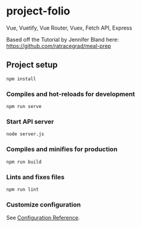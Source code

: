 # project-folio

Vue, Vuetify, Vue Router, Vuex, Fetch API, Express

Based off the Tutorial by Jennifer Bland here: https://github.com/ratracegrad/meal-prep

## Project setup

```
npm install
```

### Compiles and hot-reloads for development

```
npm run serve
```

### Start API server

```
node server.js
```

### Compiles and minifies for production

```
npm run build
```

### Lints and fixes files

```
npm run lint
```

### Customize configuration

See [Configuration Reference](https://cli.vuejs.org/config/).
